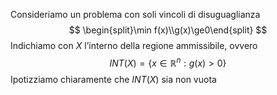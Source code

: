 Consideriamo un problema con soli vincoli di disuguaglianza
$$
\begin{split}\min f(x)\\g(x)\ge0\end{split}
$$
Indichiamo con $X$ l’interno della regione ammissibile, ovvero
$$INT(X)=\{x\in \mathbb{R}^{n}:g(x)>0\}$$
Ipotizziamo chiaramente che $INT(X)$ sia non vuota